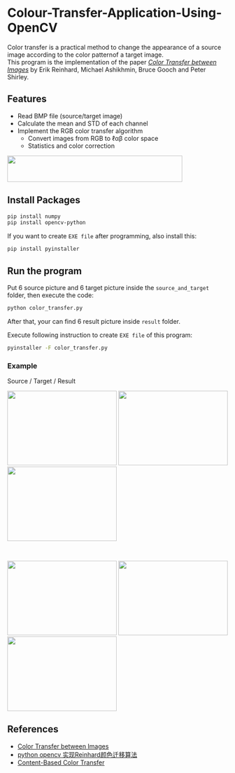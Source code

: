 # Colour-Transfer-Application-Using-OpenCV

Color transfer is a practical method to change the appearance of a source image according to the color patternof a target image.<br>
This program is the implementation of the paper [*Color Transfer between Images*](https://www.cs.tau.ac.il/~turkel/imagepapers/ColorTransfer.pdf) by Erik Reinhard, Michael Ashikhmin, Bruce Gooch and Peter Shirley.

## Features
- Read BMP file (source/target image)
- Calculate the mean and STD of each channel
- Implement the RGB color transfer algorithm
    - Convert images from RGB to ℓαβ color space
    - Statistics and color correction

<img src="https://i.imgur.com/2bFZvDi.png" width="400" height="60">

## Install Packages 
```bash
pip install numpy
pip install opencv-python
```
If you want to create `EXE file` after programming, also install this:
```bash
pip install pyinstaller
```

## Run the program
Put 6 source picture and 6 target picture inside the `source_and_target` folder, then execute the code:
```bash
python color_transfer.py
```
After that, your can find 6 result picture inside `result` folder.

Execute following instruction to create `EXE file` of this program:
```bash
pyinstaller -F color_transfer.py
```

### Example
Source / Target / Result

<p float="left">
    <img src="https://i.imgur.com/UqbFy34.jpg" width="250" height="170">
    <img src="https://i.imgur.com/piirZXC.png" width="250" height="170">
    <img src="https://i.imgur.com/zEb47kZ.jpg" width="250" height="170">
</p>
<br>
<p float="left">
	<img src="https://i.imgur.com/M1zPrJq.jpg" width="250" height="170">
	<img src="https://i.imgur.com/O62ubGC.jpg" width="250" height="170">
	<img src="https://i.imgur.com/XuzTKdf.jpg" width="250" height="170">
</p>

## References
- [Color Transfer between Images](https://www.cs.tau.ac.il/~turkel/imagepapers/ColorTransfer.pdf)
- [python opencv 实现Reinhard颜色迁移算法](https://www.cnblogs.com/likethanlove/p/6003677.html)
- [Content-Based Color Transfer](http://www.cs.albany.edu/~xmei/resource/pdf/color.pdf)
